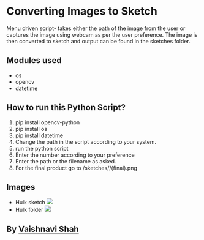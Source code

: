 # Converting Images to Sketch

Menu driven script- takes either the path of the image from the user or captures the image using webcam as per the user preference. The image is then converted to sketch and output can be found in the sketches folder.

## Modules used

- os
- opencv
- datetime

## How to run this Python Script?

1. pip install opencv-python
2. pip install os
3. pip install datetime
4. Change the path in the script according to your system.
5. run the python script
6. Enter the number according to your preference
7. Enter the path or the filename as asked.
8. For the final product go to /sketches/<filename>/<filename>(final).png

## Images

- Hulk sketch
  ![](https://i.postimg.cc/XqN6sGZb/Hulk-Final-Sketch.jpg)
- Hulk folder
  ![](https://i.postimg.cc/Wz9LCNrJ/Hulk-Folder.jpg)

## By [Vaishnavi Shah](https://github.com/vaishnavirshah)
